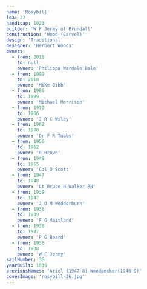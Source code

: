 ```yaml
---
name: 'Rosybill'
loa: 22
handicap: 1023
builder: 'W F Jermy of Brundall'
construction: 'Wood (Carvel)'
design: 'Traditional'
designer: 'Herbert Woods'
owners:
  - from: 2018
    to: null
    owner: 'Philippa Wardale Bale'
  - from: 1999
    to: 2018
    owner: 'Mike Gibb'
  - from: 1986
    to: 1999
    owner: 'Michael Morrison'
  - from: 1970
    to: 1986
    owner: 'J R C Wiley'
  - from: 1962
    to: 1970
    owner: 'Dr F R Tubbs'
  - from: 1956
    to: 1962
    owner: 'R Brown'
  - from: 1948
    to: 1955
    owner: 'Col D Scott'
  - from: 1947
    to: 1948
    owner: 'Lt Bruce H Walker RN'
  - from: 1939
    to: 1947
    owner: 'J O M Wedderburn'
  - from: 1938
    to: 1939
    owner: 'F G Maitland'
  - from: 1938
    to: 1947
    owner: 'P G Beard'
  - from: 1936
    to: 1938
    owner: 'W F Jermy'
sailNumber: 36
yearBuilt: 1936
previousNames: 'Ariel (1947-8) Woodpecker(1948-9)'
coverImage: 'rosybill-36.jpg'
---
```

